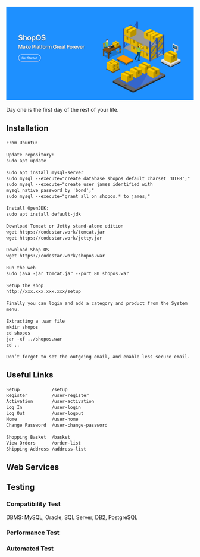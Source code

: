 ![](ogp.png)

Day one is the first day of the rest of your life.


## Installation

```
From Ubuntu:

Update repository:
sudo apt update

sudo apt install mysql-server
sudo mysql --execute="create database shopos default charset 'UTF8';"
sudo mysql --execute="create user james identified with mysql_native_password by 'bond';"
sudo mysql --execute="grant all on shopos.* to james;"

Install OpenJDK:
sudo apt install default-jdk

Download Tomcat or Jetty stand-alone edition
wget https://codestar.work/tomcat.jar
wget https://codestar.work/jetty.jar

Download Shop OS
wget https://codestar.work/shopos.war

Run the web
sudo java -jar tomcat.jar --port 80 shopos.war

Setup the shop
http://xxx.xxx.xxx.xxx/setup

Finally you can login and add a category and product from the System menu.

Extracting a .war file
mkdir shopos
cd shopos
jar -xf ../shopos.war
cd ..

Don’t forget to set the outgoing email, and enable less secure email.
```

## Useful Links
```
Setup            /setup
Register         /user-register
Activation       /user-activation
Log In           /user-login
Log Out          /user-logout
Home             /user-home
Change Password  /user-change-password

Shopping Basket  /basket
View Orders      /order-list
Shipping Address /address-list

```

## Web Services


## Testing

### Compatibility Test

DBMS: MySQL, Oracle, SQL Server, DB2, PostgreSQL


### Performance Test


### Automated Test
